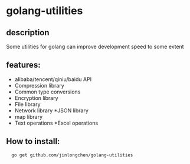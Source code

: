 # golang-utilities


##  description
Some utilities for golang can improve development speed to some extent

## features:

   * alibaba/tencent/qiniu/baidu API
   * Compression library
   * Common type conversions
   * Encryption library
   * File library
   * Network library
   *JSON library
   * map library
   * Text operations
   *Excel operations

## How to install:
```bash
  go get github.com/jinlongchen/golang-utilities
```
